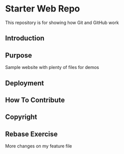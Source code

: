 # Starter Web Repo

This repository is for showing how Git and GitHub work

## Introduction

## Purpose

Sample website with plenty of files for demos

## Deployment

## How To Contribute

## Copyright

## Rebase Exercise

More changes on my feature file
